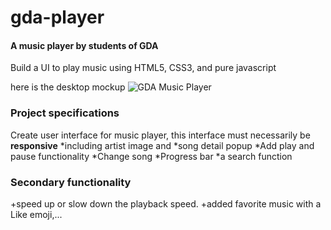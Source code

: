 # gda-player
#### A music player by students of GDA

Build a UI to play music using HTML5, CSS3, and pure javascript

here is the desktop mockup
![GDA Music Player](https://user-images.githubusercontent.com/96576539/212236169-10444a02-34cf-4782-ad54-6a98b561ba23.png)



### Project specifications
Create user interface for music player,
this interface must necessarily be **responsive**
*including artist image and *song detail popup
*Add play and pause functionality
*Change song
*Progress bar
*a search function


### Secondary functionality

+speed up or slow down the playback speed.
+added favorite music with a Like emoji,...


